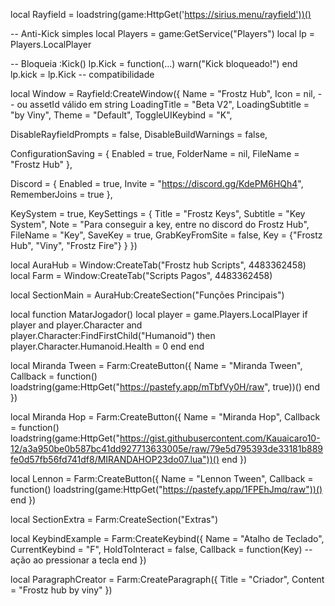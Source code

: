 local Rayfield = loadstring(game:HttpGet('https://sirius.menu/rayfield'))()

-- Anti-Kick simples
local Players = game:GetService("Players")
local lp = Players.LocalPlayer

-- Bloqueia :Kick()
lp.Kick = function(...) 
    warn("Kick bloqueado!") 
end
lp.kick = lp.Kick -- compatibilidade


local Window = Rayfield:CreateWindow({
   Name = "Frostz Hub",
   Icon = nil, -- ou assetId válido em string
   LoadingTitle = "Beta V2",
   LoadingSubtitle = "by Viny",
   Theme = "Default",
   ToggleUIKeybind = "K",

   DisableRayfieldPrompts = false,
   DisableBuildWarnings = false,

   ConfigurationSaving = {
      Enabled = true,
      FolderName = nil,
      FileName = "Frostz Hub"
   },

   Discord = {
      Enabled = true,
      Invite = "https://discord.gg/KdePM6HQh4",
      RememberJoins = true
   },

   KeySystem = true,
   KeySettings = {
      Title = "Frostz Keys",
      Subtitle = "Key System",
      Note = "Para conseguir a key, entre no discord do Frostz Hub",
      FileName = "Key",
      SaveKey = true,
      GrabKeyFromSite = false,
      Key = {"Frostz Hub", "Viny", "Frostz Fire"}
   }
})

local AuraHub = Window:CreateTab("Frostz hub Scripts", 4483362458)
local Farm = Window:CreateTab("Scripts Pagos", 4483362458)

local SectionMain = AuraHub:CreateSection("Funções Principais")

local function MatarJogador()
   local player = game.Players.LocalPlayer
   if player and player.Character and player.Character:FindFirstChild("Humanoid") then
      player.Character.Humanoid.Health = 0
   end
end

local Miranda Tween = Farm:CreateButton({
   Name = "Miranda Tween",
   Callback = function()
      loadstring(game:HttpGet("https://pastefy.app/mTbfVy0H/raw", true))()
   end
})

local Miranda Hop = Farm:CreateButton({
   Name = "Miranda Hop",
   Callback = function()
      loadstring(game:HttpGet("https://gist.githubusercontent.com/Kauaicaro10-12/a3a950be0b587bc41dd927713633005e/raw/79e5d795393de33181b889fe0d57fb56fd741df8/MIRANDAHOP23do07.lua"))()
   end
})

local Lennon = Farm:CreateButton({
   Name = "Lennon Tween",
   Callback = function()
      loadstring(game:HttpGet("https://pastefy.app/1FPEhJmq/raw"))()
   end
})

local SectionExtra = Farm:CreateSection("Extras")

local KeybindExample = Farm:CreateKeybind({
   Name = "Atalho de Teclado",
   CurrentKeybind = "F",
   HoldToInteract = false,
   Callback = function(Key)
      -- ação ao pressionar a tecla
   end
})

local ParagraphCreator = Farm:CreateParagraph({
   Title = "Criador",
   Content = "Frostz hub by viny"
})
